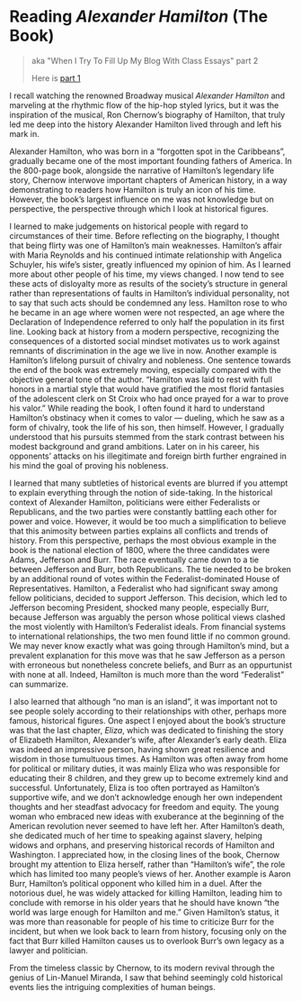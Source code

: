# Reading *Alexander Hamilton* (The Book)



> aka "When I Try To Fill Up My Blog With Class Essays" part 2
>
> Here is [part 1](https://apri-lllll.github.io/lindsayblog/other/culture)



I recall watching the renowned Broadway musical *Alexander Hamilton* and marveling at the rhythmic flow of the hip-hop styled lyrics, but it was the inspiration of the musical, Ron Chernow’s biography of Hamilton, that truly led me deep into the history Alexander Hamilton lived through and left his mark in.

Alexander Hamilton, who was born in a “forgotten spot in the Caribbeans”, gradually became one of the most important founding fathers of America. In the 800-page book, alongside the narrative of Hamilton’s legendary life story, Chernow interwove important chapters of American history, in a way demonstrating to readers how Hamilton is truly an icon of his time. However, the book’s largest influence on me was not knowledge but on perspective, the perspective through which I look at historical figures.

I learned to make judgements on historical people with regard to circumstances of their time. Before reflecting on the biography, I thought that being flirty was one of Hamilton’s main weaknesses. Hamilton’s affair with Maria Reynolds and his continued intimate relationship with Angelica Schuyler, his wife’s sister, greatly influenced my opinion of him. As I learned more about other people of his time, my views changed. I now tend to see these acts of disloyalty more as results of the society’s structure in general rather than representations of faults in Hamilton’s individual personality, not to say that such acts should be condemned any less. Hamilton rose to who he became in an age where women were not respected, an age where the Declaration of Independence referred to only half the population in its first line. Looking back at history from a modern perspective, recognizing the consequences of a distorted social mindset motivates us to work against remnants of discrimination in the age we live in now. Another example is Hamilton’s lifelong pursuit of chivalry and nobleness. One sentence towards the end of the book was extremely moving, especially compared with the objective general tone of the author. “Hamilton was laid to rest with full honors in a martial style that would have gratified the most florid fantasies of the adolescent clerk on St Croix who had once prayed for a war to prove his valor.” While reading the book, I often found it hard to understand Hamilton’s obstinacy when it comes to valor — dueling, which he saw as a form of chivalry, took the life of his son, then himself. However, I gradually understood that his pursuits stemmed from the stark contrast between his modest background and grand ambitions. Later on in his career, his opponents’ attacks on his illegitimate and foreign birth further engrained in his mind the goal of proving his nobleness.

I learned that many subtleties of historical events are blurred if you attempt to explain everything through the notion of side-taking. In the historical context of Alexander Hamilton, politicians were either Federalists or Republicans, and the two parties were constantly battling each other for power and voice. However, it would be too much a simplification to believe that this animosity between parties explains all conflicts and trends of history. From this perspective, perhaps the most obvious example in the book is the national election of 1800, where the three candidates were Adams, Jefferson and Burr. The race eventually came down to a tie between Jefferson and Burr, both Republicans. The tie needed to be broken by an additional round of votes within the Federalist-dominated House of Representatives. Hamilton, a Federalist who had significant sway among fellow politicians, decided to support Jefferson. This decision, which led to Jefferson becoming President, shocked many people, especially Burr, because Jefferson was arguably the person whose political views clashed the most violently with Hamilton’s Federalist ideals. From financial systems to international relationships, the two men found little if no common ground. We may never know exactly what was going through Hamilton’s mind, but a prevalent explanation for this move was that he saw Jefferson as a person with erroneous but nonetheless concrete beliefs, and Burr as an oppurtunist with none at all. Indeed, Hamilton is much more than the word “Federalist” can summarize.

I also learned that although “no man is an island”, it was important not to see people solely according to their relationships with other, perhaps more famous, historical figures. One aspect I enjoyed about the book’s structure was that the last chapter, *Eliza*, which was dedicated to finishing the story of Elizabeth Hamilton, Alexander’s wife, after Alexander’s early death. Eliza was indeed an impressive person, having shown great resilience and wisdom in those tumultuous times. As Hamilton was often away from home for political or military duties, it was mainly Eliza who was responsible for educating their 8 children, and they grew up to become extremely kind and successful. Unfortunately, Eliza is too often portrayed as Hamilton’s supportive wife, and we don’t acknowledge enough her own independent thoughts and her steadfast advocacy for freedom and equity. The young woman who embraced new ideas with exuberance at the beginning of the American revolution never seemed to have left her. After Hamilton’s death, she dedicated much of her time to speaking against slavery, helping widows and orphans, and preserving historical records of Hamilton and Washington. I appreciated how, in the closing lines of the book, Chernow brought my attention to Eliza herself, rather than “Hamilton’s wife”, the role which has limited too many people’s views of her.  Another example is Aaron Burr, Hamilton’s political opponent who killed him in a duel. After the notorious duel, he was widely attacked for killing Hamilton, leading him to conclude with remorse in his older years that he should have known “the world was large enough for Hamilton and me.” Given Hamilton’s status, it was more than reasonable for people of his time to criticize Burr for the incident, but when we look back to learn from history, focusing only on the fact that Burr killed Hamilton causes us to overlook Burr’s own legacy as a lawyer and politician.

From the timeless classic by Chernow, to its modern revival through the genius of Lin-Manuel Miranda, I saw that behind seemingly cold historical events lies the intriguing complexities of human beings.